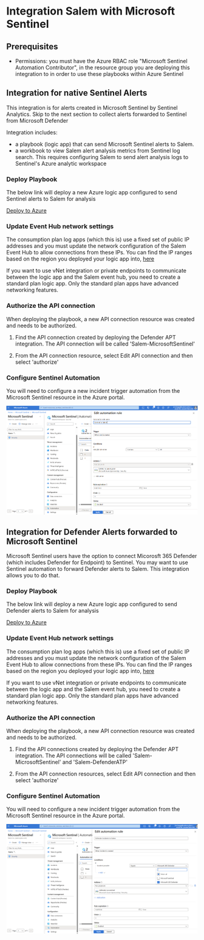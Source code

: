 # Integration Salem with Microsoft Sentinel

## Prerequisites

* Permissions: you must have the Azure RBAC role "Microsoft Sentinel Automation Contributor", in the resource group you are deploying this integration to in order to use these playbooks within Azure Sentinel

## Integration for native Sentinel Alerts

This integration is for alerts created in Microsoft Sentinel by Sentinel Analytics.  Skip to the next section to collect alerts forwarded to Sentinel from Microsoft Defender

Integration includes:

* a playbook (logic app) that can send Microsoft Sentinel alerts to Salem.
* a workbook to view Salem alert analysis metrics from Sentinel log search.  This requires configuring Salem to send alert analysis logs to Sentinel's Azure analytic workspace

### Deploy Playbook

The below link will deploy a new Azure logic app configured to send Sentinel alerts to Salem for analysis

[Deploy to Azure](https://portal.azure.com/#create/Microsoft.Template/uri/https%3A%2F%2Fraw.githubusercontent.com%2FSalemCyberAI%2FUtils%2Fmain%2FMS%2520Sentinel%2FPlaybooks%2FSendAlertToSalem%2Fazuredeploy\.json)

### Update Event Hub network settings

The consumption plan log apps (which this is) use a fixed set of public IP addresses and you must update the network configuration of the Salem Event Hub to allow connections from these IPs.  You can find the IP ranges based on the region you deployed your logic app into, [here](https://learn.microsoft.com/en-us/connectors/common/outbound-ip-addresses)

If you want to use vNet integration or private endpoints to communicate between the logic app and the Salem event hub, you need to create a standard plan logic app.  Only the standard plan apps have advanced networking features.

### Authorize the API connection

When deploying the playbook, a new API connection resource was created and needs to be authorized.

1. Find the API connection created by deploying the Defender APT integration.  The API connection will be called 'Salem-MicrosoftSentinel'

2. From the API connection resource, select Edit API connection and then select 'authorize'

### Configure Sentinel Automation

You will need to configure a new incident trigger automation from the Microsoft Sentinel resource in the Azure portal.  

![Defender automation](../media/SentinelAlertAutomation.png)

## Integration for Defender Alerts forwarded to Microsoft Sentinel

Microsoft Sentinel users have the option to connect Micorosft 365 Defender (which includes Defender for Endpoint) to Sentinel.  You may want to use Sentinel automation to forward Defender alerts to Salem.  This integration allows you to do that.

### Deploy Playbook

The below link will deploy a new Azure logic app configured to send Defender alerts to Salem for analysis

[Deploy to Azure](https://portal.azure.com/#create/Microsoft.Template/uri/https%3A%2F%2Fraw.githubusercontent.com%2FSalemCyberAI%2FUtils%2Fmain%2FMS%2520Sentinel%2FPlaybooks%2FDefenderAlertsToSalem%2Fazuredeploy\.json)

### Update Event Hub network settings

The consumption plan log apps (which this is) use a fixed set of public IP addresses and you must update the network configuration of the Salem Event Hub to allow connections from these IPs.  You can find the IP ranges based on the region you deployed your logic app into, [here](https://learn.microsoft.com/en-us/connectors/common/outbound-ip-addresses)

If you want to use vNet integration or private endpoints to communicate between the logic app and the Salem event hub, you need to create a standard plan logic app.  Only the standard plan apps have advanced networking features.

### Authorize the API connection

When deploying the playbook, a new API connection resource was created and needs to be authorized.

1. Find the API connections created by deploying the Defender APT integration.  The API connections will be called 'Salem-MicrosoftSentinel' and 'Salem-DefenderATP'

2. From the API connection resources, select Edit API connection and then select 'authorize'

### Configure Sentinel Automation

You will need to configure a new incident trigger automation from the Microsoft Sentinel resource in the Azure portal.  

![Defender automation](../media/SentinelDefenderAutomation.png)
